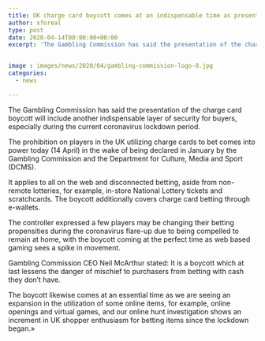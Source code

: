 ```yaml
---
title: UK charge card boycott comes at an indispensable time as presentation agrees with spike in online movement
author: xforeal 
type: post
date: 2020-04-14T00:00:00+00:00
excerpt: 'The Gambling Commission has said the presentation of the charge card boycott will include another indispensable layer of security for buyers, especially during the current coronavirus lockdown period '


image : images/news/2020/04/gambling-commission-logo-8.jpg
categories:
  - news

---
```

The Gambling Commission has said the presentation of the charge card boycott will include another indispensable layer of security for buyers, especially during the current coronavirus lockdown period. 

The prohibition on players in the UK utilizing charge cards to bet comes into power today (14 April) in the wake of being declared in January by the Gambling Commission and the Department for Culture, Media and Sport (DCMS). 

It applies to all on the web and disconnected betting, aside from non-remote lotteries, for example, in-store National Lottery tickets and scratchcards. The boycott additionally covers charge card betting through e-wallets. 

The controller expressed a few players may be changing their betting propensities during the coronavirus flare-up due to being compelled to remain at home, with the boycott coming at the perfect time as web based gaming sees a spike in movement. 

Gambling Commission CEO Neil McArthur stated: It is a boycott which at last lessens the danger of mischief to purchasers from betting with cash they don&#8217;t have. 

The boycott likewise comes at an essential time as we are seeing an expansion in the utilization of some online items, for example, online openings and virtual games, and our online hunt investigation shows an increment in UK shopper enthusiasm for betting items since the lockdown began.&#187;